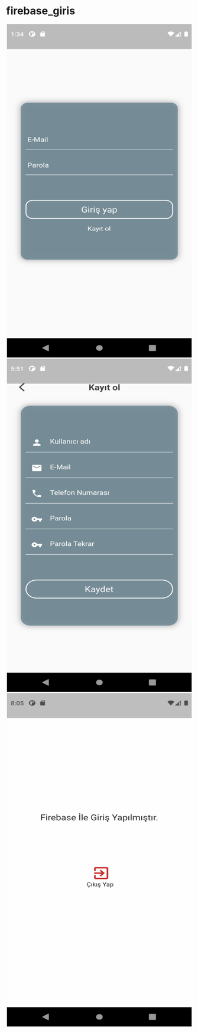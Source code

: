 # firebase_giris

<p align="center">
  <img src="https://github.com/EbubekirOzmermer/Flutter/blob/main/firebase_giris/images/Screenshot_1632317661.png" width="500" height="900" >
  <img src="https://github.com/EbubekirOzmermer/Flutter/blob/main/firebase_giris/images/Screenshot_1632376297.png" width="500" height="900" >
  <img src="https://github.com/EbubekirOzmermer/Flutter/blob/main/firebase_giris/images/Screenshot_1632384334.png" width="500" height="900" >  
</p>
